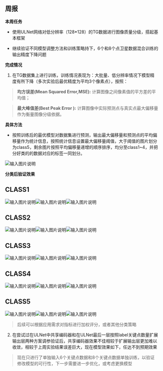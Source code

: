 ## 周报
**本周任务**

 - 使用ULNet网络对低分辨率（128*128）的TG数据进行图像质量分级，搭起基本框架
 
 - 继续验证不同模型调整方法和训练策略持下，6个和8个点卫星数据混合训练的输出精度下降问题
 
**完成情况**
1.  在TG数据集上进行训练，训练情况表现为：大批量、低分辨率情况下模型精度有所下降（多次实验后最优精度为平均3个像素点），按照：

>   **均方误差(Mean Squared Error,MSE):** 计算图像之间像素值的平方差的平均值；

>   **最大峰值差(Best Peak Error ):** 计算图像中实际预测点与真实点最大偏移量作为衡量图像分级依据。

**具体方法**

 - 按照训练后的最优模型对数据集进行预测，输出最大偏移量和预测点的平均偏移量作为统计信息，按照统计信息设置最大偏移量阈值，大于阈值的图片划分为class5，剩余图片按照平均偏移量递增的顺序排序，均分至class1~4，并把分好类的的数据对应的标签一同划分。
 
 ![输入图片说明](/2025/2025.4.14/img/1.png)
 
**分类后验证效果**

## CLASS1

![输入图片说明](/2025/2025.4.14/img/2.bmp)![输入图片说明](/2025/2025.4.14/img/3.bmp)![输入图片说明](/2025/2025.4.14/img/4.bmp)
## CLASS2
![输入图片说明](/2025/2025.4.14/img/5.bmp)![输入图片说明](/2025/2025.4.14/img/6.bmp)![输入图片说明](/2025/2025.4.14/img/7.bmp)
## CLASS3
![输入图片说明](/2025/2025.4.14/img/8.bmp)![输入图片说明](/2025/2025.4.14/img/9.bmp)![输入图片说明](/2025/2025.4.14/img/10.bmp)
## CLASS4
![输入图片说明](/2025/2025.4.14/img/11.bmp)![输入图片说明](/2025/2025.4.14/img/12.bmp)![输入图片说明](/2025/2025.4.14/img/13.bmp)
## CLASS5
![输入图片说明](/2025/2025.4.14/img/14.bmp)![输入图片说明](/2025/2025.4.14/img/15.bmp)![输入图片说明](/2025/2025.4.14/img/16.bmp)

> 后续可以根据应用需求对指标进行加权评分，或者其他分类策略

2. 在尝试过在ULNet中共享编码器和在ULNet最后一层按照label关键点数量扩展输出层两种方案调参验证后，共享编码器效果不佳相较于扩展输出层更加难以收敛，相较于上周实验结果误差巨大，现在模型效果如下，任达不到预期效果

> 现在只进行了单独输入6个关键点数据和8个关键点数据单独训练，以验证修改模型的可行性，下一步需要进一步优化，或考虑更换模型

